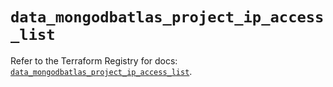 # `data_mongodbatlas_project_ip_access_list`

Refer to the Terraform Registry for docs: [`data_mongodbatlas_project_ip_access_list`](https://registry.terraform.io/providers/mongodb/mongodbatlas/1.40.0/docs/data-sources/project_ip_access_list).
